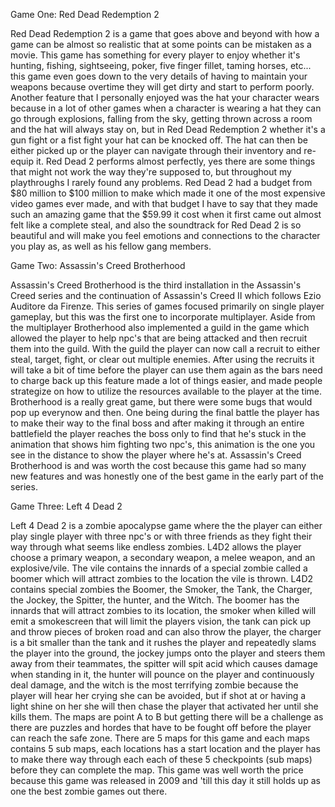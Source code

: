 Game One: Red Dead Redemption 2

Red Dead Redemption 2 is a game that goes above and beyond with how a game can be almost so realistic that at some points can be mistaken as a movie. This game has something for every player to enjoy whether it's hunting, fishing, sightseeing, poker, five finger fillet, taming horses, etc...
this game even goes down to the very details of having to maintain your weapons because overtime they will get dirty and start to perform poorly. Another feature that I personally enjoyed was the hat your character wears because in a lot of other games when a character is wearing a hat they can 
go through explosions, falling from the sky, getting thrown across a room and the hat will always stay on, but in Red Dead Redemption 2 whether it's a gun fight or a fist fight your hat can be knocked off. The hat can then be either picked up or the player can navigate through their inventory and re-equip it.
Red Dead 2 performs almost perfectly, yes there are some things that might not work the way they're supposed to, but throughout my playthroughs I rarely found any problems. Red Dead 2 had a budget from $80 million to $100 million to make which made it one of the most expensive video games ever made, and with that
budget I have to say that they made such an amazing game that the $59.99 it cost when it first came out almost felt like a complete steal, and also the soundtrack for Red Dead 2 is so beautiful and will make you feel emotions and connections to the character you play as, as well as his fellow gang members.


Game Two: Assassin's Creed Brotherhood

Assassin's Creed Brotherhood is the third installation in the Assassin's Creed series and the continuation of Assassin's Creed II which follows Ezio Auditore da Firenze.
This series of games focused primarily on single player gameplay, but this was the first one to incorporate multiplayer. Aside from the multiplayer Brotherhood also implemented a 
guild in the game which allowed the player to help npc's that are being attacked and then recruit them into the guild. With the guild the player can now call a recruit to either steal, target, 
fight, or clear out multiple enemies. After using the recruits it will take a bit of time before the player can use them again as the bars need to charge back up this feature made a lot of things easier, 
and made people strategize on how to utilize the resources available to the player at the time. Brotherhood is a really great game, but there were some bugs that would pop up everynow and then. One being during the final battle
the player has to make their way to the final boss and after making it through an entire battlefield the player reaches the boss only to find that he's stuck in the animation that shows him fighting two npc's, this animation is 
the one you see in the distance to show the player where he's at. Assassin's Creed Brotherhood is and was worth the cost because this game had so many new features and was honestly one of the best game in the early part of the series.


Game Three: Left 4 Dead 2

Left 4 Dead 2 is a zombie apocalypse game where the the player can either play single player with three npc's or with three friends as they fight their way through what seems like endless zombies. L4D2 allows the player choose a primary weapon, a secondary weapon, 
a melee weapon, and an explosive/vile. The vile contains the innards of a special zombie called a boomer which will attract zombies to the location the vile is thrown. L4D2 contains special zombies the Boomer, the Smoker, the Tank, the Charger, the Jockey, the Spitter, the hunter, and the Witch.
The boomer has the innards that will attract zombies to its location, the smoker when killed will emit a smokescreen that will limit the players vision, the tank can pick up and throw pieces of broken road and can also throw the player, the charger is a bit smaller than the tank and it rushes the player and repeatedly slams the player into the ground,
the jockey jumps onto the player and steers them away from their teammates, the spitter will spit acid which causes damage when standing in it, the hunter will pounce on the player and continuously deal damage, and the witch is the most terrifying zombie because the player will hear her crying she can be avoided, but if shot at or having a light shine on her she will then 
chase the player that activated her until she kills them. The maps are point A to B but getting there will be a challenge as there are puzzles and hordes that have to be fought off before the player can reach the safe zone. There are 5 maps for this game and each maps contains 5 sub maps, each locations has a start location and the player has to make there way through each each of these 5 checkpoints (sub maps) before they can complete the map.
This game was well worth the price because this game was released in 2009 and 'till this day it still holds up as one the best zombie games out there.
